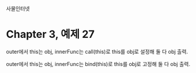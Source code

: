 
사물인터넷

Chapter 3, 예제 27
================================

outer에서 this는 obj, innerFunc는 call(this)로 this를 obj로 설정해 둘 다 obj 출력.

outer에서 this는 obj, innerFunc는 bind(this)로 this를 obj로 고정해 둘 다 obj 출력.
